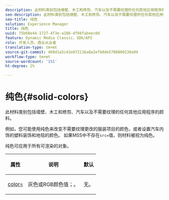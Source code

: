 ```yaml
---
description: 此材料类别包括墙壁、木工和修剪、汽车以及不需要纹理的任何其他应用程序的颜料。
seo-description: 此材料类别包括墙壁、木工和修剪、汽车以及不需要纹理的任何其他应用程序的颜料。
seo-title: 纯色
solution: Experience Manager
title: 纯色
uuid: 75b60e44-1727-4f3e-a186-df66fabeec0d
feature: Dynamic Media Classic，SDK/API
role: 开发人员，商业从业者
translation-type: tm+mt
source-git-commit: 469d1a5c43a972116a8a2efb0de5708800130a99
workflow-type: tm+mt
source-wordcount: '151'
ht-degree: 2%

---
```



# 纯色{#solid-colors}

此材料类别包括墙壁、木工和修剪、汽车以及不需要纹理的任何其他应用程序的颜料。

例如，您可能使用纯色来改变不需要纹理更改的服装项目的颜色，或者设置汽车内饰的塑料装饰和地毯的颜色。 如果MSS中不存在`src=`值，则材料被视为纯色。

纯色可应用于所有可渲染的对象。

<table id="table_9245240311A44659A74C7A5EDD7D1503"> 
 <thead> 
  <tr> 
   <th colname="col1" class="entry"> <p>属性 </p> </th> 
   <th colname="col2" class="entry"> <p>说明 </p> </th> 
   <th colname="col3" class="entry"> <p>默认 </p> </th> 
  </tr> 
 </thead>
 <tbody> 
  <tr> 
   <td colname="col1"> <p> <a href="../../../../../../ir-api/http-protocol/image-rendering-api-ref/c-ir-http-protocol-ref/c-ir-http-protocol-command-reference/r-ir-http-color.md#reference-ea3cba9edfe94dbab86d8f123a9ed0aa" type="reference" format="dita" scope="local"> <span class="codeph"> color=  </span> </a> </p> </td> 
   <td colname="col2"> <p> 灰色或RGB颜色值；。 </p> </td> 
   <td colname="col3"> <p>无。 </p> </td> 
  </tr> 
 </tbody> 
</table>

